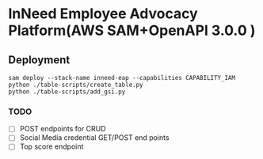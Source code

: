 # InNeed Employee Advocacy Platform(AWS SAM+OpenAPI 3.0.0 )


## Deployment

```
sam deploy --stack-name inneed-eap --capabilities CAPABILITY_IAM
python ./table-scripts/create_table.py
python ./table-scripts/add_gsi.py
```
### TODO

- [ ] POST endpoints for CRUD
- [ ] Social Media credential GET/POST end points
- [ ] Top score endpoint